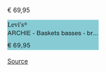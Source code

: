 € 69,95

![](zalando-teva-42-ARCHIE_-_Baskets_basses_-_brown.png)

[Source](https://fr.zalando.be/homme/teva__taille-42/?sold_by_zalando=true)